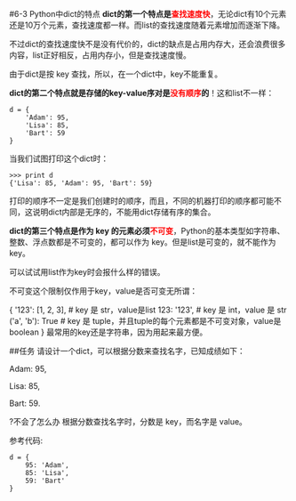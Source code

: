 #6-3 Python中dict的特点
**dict的第一个特点是<font color=red>查找速度快</font>**，无论dict有10个元素还是10万个元素，查找速度都一样。而list的查找速度随着元素增加而逐渐下降。

不过dict的查找速度快不是没有代价的，dict的缺点是占用内存大，还会浪费很多内容，list正好相反，占用内存小，但是查找速度慢。

由于dict是按 key 查找，所以，在一个dict中，key不能重复。

**dict的第二个特点就是存储的key-value序对是<font color=red>没有顺序</font>的**！这和list不一样：

	d = {
	    'Adam': 95,
	    'Lisa': 85,
	    'Bart': 59
	}
当我们试图打印这个dict时：

	>>> print d
	{'Lisa': 85, 'Adam': 95, 'Bart': 59}
打印的顺序不一定是我们创建时的顺序，而且，不同的机器打印的顺序都可能不同，这说明dict内部是无序的，不能用dict存储有序的集合。

**dict的第三个特点是作为 key 的元素必须<font color=red>不可变</font>**，Python的基本类型如字符串、整数、浮点数都是不可变的，都可以作为 key。但是list是可变的，就不能作为 key。

可以试试用list作为key时会报什么样的错误。

不可变这个限制仅作用于key，value是否可变无所谓：

{
    '123': [1, 2, 3],  # key 是 str，value是list
    123: '123',  # key 是 int，value 是 str
    ('a', 'b'): True  # key 是 tuple，并且tuple的每个元素都是不可变对象，value是 boolean
}
最常用的key还是字符串，因为用起来最方便。

##任务
请设计一个dict，可以根据分数来查找名字，已知成绩如下：

Adam: 95,

Lisa: 85,

Bart: 59.

?不会了怎么办
根据分数查找名字时，分数是 key，而名字是 value。

参考代码:

	d = {
	    95: 'Adam',
	    85: 'Lisa',
	    59: 'Bart'
	}